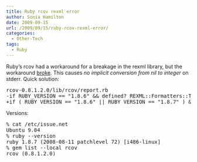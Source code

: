 ```yaml
---
title: Ruby rcov rexml error
author: Sonia Hamilton
date: 2009-09-15
url: /2009/09/15/ruby-rcov-rexml-error/
categories:
  - Other-Tech
tags:
  - Ruby
---
```

Ruby&#8217;s rcov had a workaround for a breakage in the rexml library, but the workaround [broke][1]. This causes *no implicit conversion from nil to integer* on stderr. Quick solution:

<pre>rcov-0.8.1.2.0/lib/rcov/report.rb
-if RUBY_VERSION == "1.8.6" && defined? REXML::Formatters::Transitive
+if ( RUBY_VERSION == "1.8.6" || RUBY_VERSION == "1.8.7" ) && defined? REXML::Formatters::Transitive</pre>

Versions:

<pre>% cat /etc/issue.net
Ubuntu 9.04
% ruby --version
ruby 1.8.7 (2008-08-11 patchlevel 72) [i486-linux]
% gem list --local rcov
rcov (0.8.1.2.0)</pre>

 [1]: http://bugs.debian.org/cgi-bin/bugreport.cgi?bug=517112

